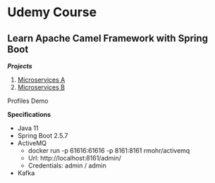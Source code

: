# Udemy Course

## Learn Apache Camel Framework with Spring Boot

**_Projects_**

1. [Microservices A](https://github.com/brunomilitzer/ApacheCamel/tree/master/microservices-a)
2. [Microservices B](https://github.com/brunomilitzer/ApacheCamel/tree/master/microservices-b)

Profiles Demo

**Specifications**

* Java 11
* Spring Boot 2.5.7
* ActiveMQ 
  - docker run -p 61616:61616 -p 8161:8161 rmohr/activemq
  - Url: http://localhost:8161/admin/
  - Credentials: admin / admin
* Kafka